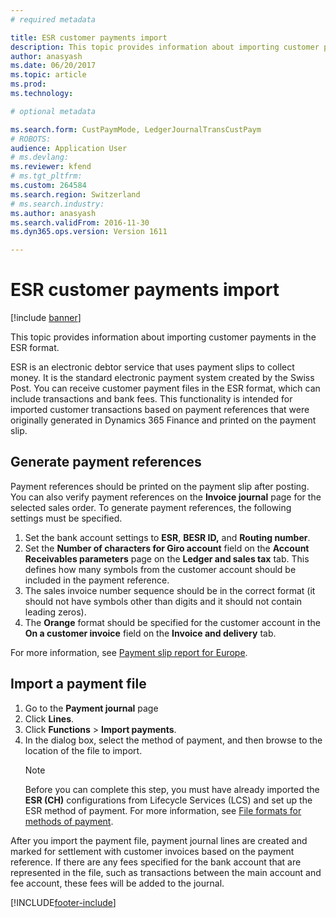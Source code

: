 ```yaml
---
# required metadata

title: ESR customer payments import
description: This topic provides information about importing customer payments in the ESR format.
author: anasyash
ms.date: 06/20/2017
ms.topic: article
ms.prod: 
ms.technology: 

# optional metadata

ms.search.form: CustPaymMode, LedgerJournalTransCustPaym
# ROBOTS: 
audience: Application User
# ms.devlang: 
ms.reviewer: kfend
# ms.tgt_pltfrm: 
ms.custom: 264584
ms.search.region: Switzerland
# ms.search.industry: 
ms.author: anasyash
ms.search.validFrom: 2016-11-30
ms.dyn365.ops.version: Version 1611

---
```


# ESR customer payments import

[!include [banner](../includes/banner.md)]

This topic provides information about importing customer payments in the ESR format.

ESR is an electronic debtor service that uses payment slips to collect money. It is the standard electronic payment system created by the Swiss Post. You can receive customer payment files in the ESR format, which can include transactions and bank fees. This functionality is intended for imported customer transactions based on payment references that were originally generated in Dynamics 365 Finance and printed on the payment slip.

## Generate payment references
Payment references should be printed on the payment slip after posting. You can also verify payment references on the **Invoice journal** page for the selected sales order. To generate payment references, the following settings must be specified.

1.  Set the bank account settings to **ESR**, **BESR ID,** and **Routing number**.
2.  Set the **Number of characters for Giro account** field on the **Account Receivables parameters** page on the **Ledger and sales tax** tab. This defines how many symbols from the customer account should be included in the payment reference.
3.  The sales invoice number sequence should be in the correct format (it should not have symbols other than digits and it should not contain leading zeros).
4.  The **Orange** format should be specified for the customer account in the **On a customer invoice** field on the **Invoice and delivery** tab.

For more information, see [Payment slip report for Europe](emea-eur-payment-slip-report-giro.md).

## Import a payment file
1. Go to the **Payment journal** page
2. Click **Lines**.
3. Click **Functions** &gt; **Import payments**.
4. In the dialog box, select the method of payment, and then browse to the location of the file to import. 
   > [!NOTE]
   >  Before you can complete this step, you must have already imported the **ESR (CH)** configurations from Lifecycle Services (LCS) and set up the ESR method of payment. For more information, see [File formats for methods of payment](emea-select-file-formats-for-the-method-of-payments.md).

After you import the payment file, payment journal lines are created and marked for settlement with customer invoices based on the payment reference. If there are any fees specified for the bank account that are represented in the file, such as transactions between the main account and fee account, these fees will be added to the journal.





[!INCLUDE[footer-include](../../includes/footer-banner.md)]
